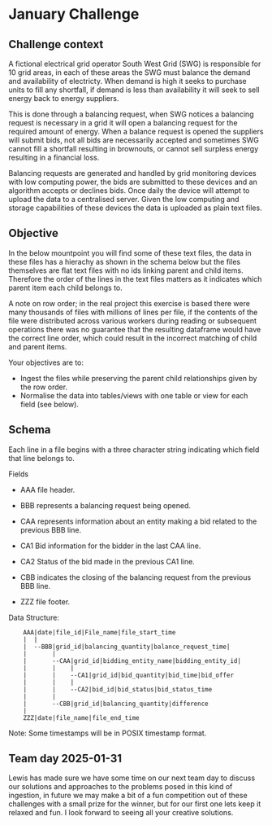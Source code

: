 # January Challenge


## Challenge context

A fictional electrical grid operator South West Grid (SWG) is responsible for 10 grid areas, in each of these areas the SWG must balance the demand and availability of electricty. When demand is high it seeks to purchase units to fill any shortfall, if demand is less than availability it will seek to sell energy back to energy suppliers.

This is done through a balancing request, when SWG notices a balancing request is necessary in a grid it will open a balancing request for the required amount of energy. When a balance request is  opened the suppliers will submit bids, not all bids are necessarily accepted and sometimes SWG cannot fill a shortfall resulting in brownouts, or cannot sell surpless energy resulting in a financial loss.

Balancing requests are generated and handled by grid monitoring devices with low computing power, the bids are submitted to these devices and an algorithm accepts or declines bids. Once daily the device will attempt to upload the data to a centralised server. Given the low computing and storage capabilities of these devices the data is uploaded as plain text files.


## Objective

In the below mountpoint you will find some of these text files, the data in these files has a hierachy as shown in the schema below but the files themselves are flat text files with no ids linking parent and child items. Therefore the order of the lines in the text files matters as it indicates which parent item each child belongs to.

A note on row order; in the real project this exercise is based there were many thousands of files with millions of lines per file, if the contents of the file were distributed across various workers during reading or subsequent operations there was no guarantee that the resulting dataframe would have the correct line order, which could result in the incorrect matching of child and parent items.

Your objectives are to:

- Ingest the files while preserving the parent child relationships given by the row order.
- Normalise the data into tables/views with one table or view for each field (see below).


## Schema

Each line in a file begins with a three character string indicating which field that line belongs to.

Fields
- AAA  file header.

- BBB represents a balancing request being opened.

- CAA represents information about an entity making a bid related to the 
previous BBB line.

- CA1 Bid information for the bidder in the last CAA line.

- CA2 Status of the bid made in the previous CA1 line.

- CBB indicates the closing of the balancing request from the previous BBB line.

- ZZZ file footer.

Data Structure:

        AAA|date|file_id|File_name|file_start_time
        |  |
        |  --BBB|grid_id|balancing_quantity|balance_request_time|
        |       |
        |       --CAA|grid_id|bidding_entity_name|bidding_entity_id|
        |       |    |
        |       |    --CA1|grid_id|bid_quantity|bid_time|bid_offer
        |       |    |
        |       |    --CA2|bid_id|bid_status|bid_status_time
        |       |    
        |       --CBB|grid_id|balancing_quantity|difference
        |
        ZZZ|date|file_name|file_end_time
        
Note: Some timestamps will be in POSIX timestamp format.


## Team day  2025-01-31

Lewis has made sure we have some time on our next team day to discuss our solutions and approaches to the problems posed in this kind of ingestion, in future we may make a bit of a fun competition out of these challenges with a small prize for the winner, but for our first one lets keep it relaxed and fun. I look forward to seeing all your creative solutions.